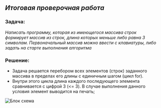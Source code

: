 ## _**Итоговая проверочная работа**_

### **Задача:**
*Написать программу, которая из имеющегося массива строк формирует массив из строк, длина которых меньше либо равна 3 символам. Первоначальный массив можно ввести с клавиатуры, либо задать на старте выполнения алгоритма*

### **Решение:**
- Задача решается перебором всех элементов (строк) заданного массива в пределах его длины с единичным шагом (цикл for). 
- Внутри этого цикла длина каждого последующего элемента сравнивается с цифрой 3 (<= 3). В случае выполнения данного условия элемент выводится на печать;

![Блок схема](/Downloads/1.jpg)